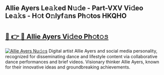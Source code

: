 ## Allie Ayers Le𝚊𝚔ed N𝚞𝚍e - Part-VXV Vi𝚍eo Le𝚊𝚔s - H𝚘t O𝚗lyf𝚊ns Ph𝚘tos HKQHO

# <h2><a href="http://hf5cp9.feru.top/?c=Allie+Ayers">🔗 👉 🔴 Allie Ayers Vi𝚍𝚎o Ph𝚘t𝚘𝚜</a></h2>

[![Allie Ayers Nu𝚍𝚎s](https://i.imgur.com/0TWrTi3.gif)](http://hf5cp9.feru.top/?c=Allie+Ayers)
Digital artist Allie Ayers and social media personality, recognized for disseminating dance and lifestyle content via collaborative dance performances and brief videos. Visionary thinker Allie Ayers, known for their innovative ideas and groundbreaking achievements. 
